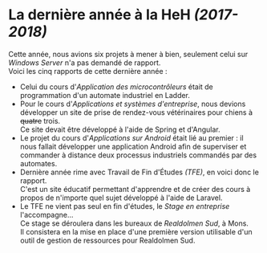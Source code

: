 # La dernière année à la HeH _(2017-2018)_

Cette année, nous avions six projets à mener à bien, seulement celui sur _Windows Server_ n'a pas demandé de rapport.  
Voici les cinq rapports de cette dernière année :

- Celui du cours d'_Application des microcontrôleurs_ était de programmation d'un automate industriel en Ladder.
- Pour le cours d'_Applications et systèmes d'entreprise_, nous devions développer un site de prise de rendez-vous vétérinaires pour chiens à ~~quatre~~ trois.  
Ce site devait être développé à l'aide de Spring et d'Angular.
- Le projet du cours d'_Applications sur Android_ était lié au premier : il nous fallait développer une application Android afin de superviser et commander à distance deux processus industriels commandés par des automates.  
- Dernière année rime avec Travail de Fin d'Études _(TFE)_, en voici donc le rapport.  
C'est un site éducatif permettant d'apprendre et de créer des cours à propos de n'importe quel sujet développé à l'aide de Laravel.
- Le TFE ne vient pas seul en fin d'études, le _Stage en entreprise_ l'accompagne…  
Ce stage se déroulera dans les bureaux de _Realdolmen Sud_, à Mons.  
Il consistera en la mise en place d'une première version utilisable d'un outil de gestion de ressources pour Realdolmen Sud. 
